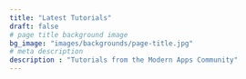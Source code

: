 ```yaml
---
title: "Latest Tutorials"
draft: false
# page title background image
bg_image: "images/backgrounds/page-title.jpg"
# meta description
description : "Tutorials from the Modern Apps Community"
---
```

